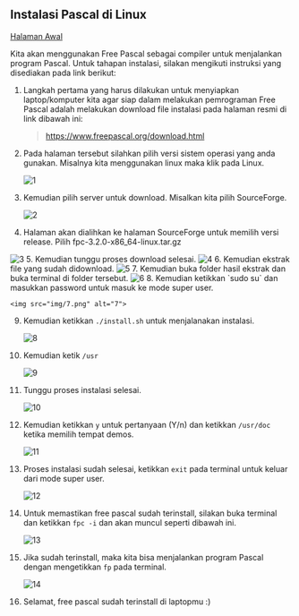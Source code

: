 ## Instalasi Pascal di Linux

[Halaman Awal]

Kita akan menggunakan Free Pascal sebagai compiler untuk menjalankan program Pascal. Untuk tahapan instalasi, silakan mengikuti instruksi yang disediakan pada link berikut:

1. Langkah pertama yang harus dilakukan untuk menyiapkan laptop/komputer kita agar siap dalam melakukan pemrograman Free Pascal adalah melakukan download file instalasi pada halaman resmi di link dibawah ini:

   > https://www.freepascal.org/download.html

2. Pada halaman tersebut silahkan pilih versi sistem operasi yang anda gunakan. Misalnya kita menggunakan linux maka klik pada Linux.

   <img src="img/1.png" alt="1">

3. Kemudian pilih server untuk download. Misalkan kita pilih SourceForge.

   <img src="img/2.png" alt="2">

4. Halaman akan dialihkan ke halaman SourceForge untuk memilih versi release.
   Pilih fpc-3.2.0-x86_64-linux.tar.gz

  <img src="img/3.png" alt="3">
5. Kemudian tunggu proses download selesai.
   
   <img src="img/4.png" alt="4">
6. Kemudian ekstrak file yang sudah didownload.
   
   <img src="img/5.png" alt="5">
7. Kemudian buka folder hasil ekstrak dan buka terminal di folder tersebut.
    <img src="img/6.png" alt="6">
8. Kemudian ketikkan `sudo su` dan masukkan password untuk masuk ke mode super user.
    
    <img src="img/7.png" alt="7">
9. Kemudian ketikkan `./install.sh` untuk menjalanakan instalasi.
    
    <img src="img/8.png" alt="8">
10. Kemudian ketik `/usr` 
    
    <img src="img/9.png" alt="9">
11. Tunggu proses instalasi selesai.
    
    <img src="img/10.png" alt="10">
12. Kemudian ketikkan `y` untuk pertanyaan (Y/n) dan ketikkan `/usr/doc` ketika memilih tempat demos.
    
    <img src="img/11.png" alt="11">
13. Proses instalasi sudah selesai, ketikkan `exit` pada terminal untuk keluar dari mode super user.
    
    <img src="img/12.png" alt="12">
14. Untuk memastikan free pascal sudah terinstall, silakan buka terminal dan ketikkan `fpc -i` dan akan muncul seperti dibawah ini.
    
    <img src="img/13.png" alt="13">
15. Jika sudah terinstall, maka kita bisa menjalankan program Pascal dengan mengetikkan `fp` pada terminal.
    
    <img src="img/14.png" alt="14">

16. Selamat, free pascal sudah terinstall di laptopmu :)

<!-- Internal Link -->

[halaman awal]: ./../README.MD
